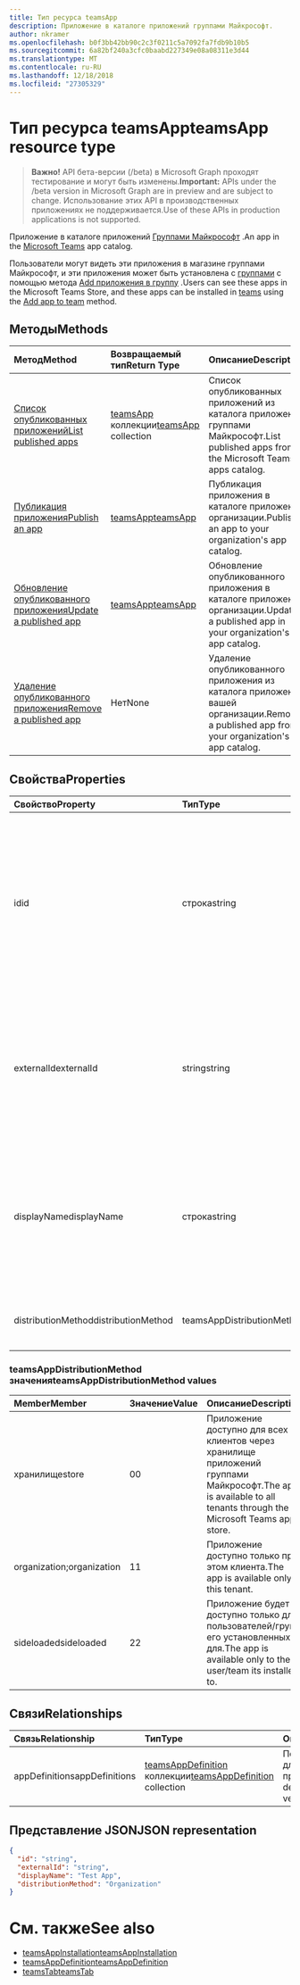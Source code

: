 ```yaml
---
title: Тип ресурса teamsApp
description: Приложение в каталоге приложений группами Майкрософт.
author: nkramer
ms.openlocfilehash: b0f3bb42bb90c2c3f0211c5a7092fa7fdb9b10b5
ms.sourcegitcommit: 6a82bf240a3cfc0baabd227349e08a08311e3d44
ms.translationtype: MT
ms.contentlocale: ru-RU
ms.lasthandoff: 12/18/2018
ms.locfileid: "27305329"
---
```

# <a name="teamsapp-resource-type"></a><span data-ttu-id="bbef7-103">Тип ресурса teamsApp</span><span class="sxs-lookup"><span data-stu-id="bbef7-103">teamsApp resource type</span></span>

> <span data-ttu-id="bbef7-104">**Важно!** API бета-версии (/beta) в Microsoft Graph проходят тестирование и могут быть изменены.</span><span class="sxs-lookup"><span data-stu-id="bbef7-104">**Important:** APIs under the /beta version in Microsoft Graph are in preview and are subject to change.</span></span> <span data-ttu-id="bbef7-105">Использование этих API в производственных приложениях не поддерживается.</span><span class="sxs-lookup"><span data-stu-id="bbef7-105">Use of these APIs in production applications is not supported.</span></span>

<span data-ttu-id="bbef7-106">Приложение в каталоге приложений [Группами Майкрософт](teams-api-overview.md) .</span><span class="sxs-lookup"><span data-stu-id="bbef7-106">An app in the [Microsoft Teams](teams-api-overview.md) app catalog.</span></span>

<span data-ttu-id="bbef7-107">Пользователи могут видеть эти приложения в магазине группами Майкрософт, и эти приложения может быть установлена с [группами](team.md) с помощью метода [Add приложения в группу](../api/teamsappinstallation-add.md) .</span><span class="sxs-lookup"><span data-stu-id="bbef7-107">Users can see these apps in the Microsoft Teams Store, and these apps can be installed in [teams](team.md) using the [Add app to team](../api/teamsappinstallation-add.md) method.</span></span>

## <a name="methods"></a><span data-ttu-id="bbef7-108">Методы</span><span class="sxs-lookup"><span data-stu-id="bbef7-108">Methods</span></span>

| <span data-ttu-id="bbef7-109">Метод</span><span class="sxs-lookup"><span data-stu-id="bbef7-109">Method</span></span>       | <span data-ttu-id="bbef7-110">Возвращаемый тип</span><span class="sxs-lookup"><span data-stu-id="bbef7-110">Return Type</span></span>  |<span data-ttu-id="bbef7-111">Описание</span><span class="sxs-lookup"><span data-stu-id="bbef7-111">Description</span></span>|
|:---------------|:--------|:----------|
|[<span data-ttu-id="bbef7-112">Список опубликованных приложений</span><span class="sxs-lookup"><span data-stu-id="bbef7-112">List published apps</span></span>](../api/teamsapp-list.md) | <span data-ttu-id="bbef7-113">[teamsApp](teamsapp.md) коллекции</span><span class="sxs-lookup"><span data-stu-id="bbef7-113">[teamsApp](teamsapp.md) collection</span></span> | <span data-ttu-id="bbef7-114">Список опубликованных приложений из каталога приложений группами Майкрософт.</span><span class="sxs-lookup"><span data-stu-id="bbef7-114">List published apps from the Microsoft Teams apps catalog.</span></span>|
|[<span data-ttu-id="bbef7-115">Публикация приложения</span><span class="sxs-lookup"><span data-stu-id="bbef7-115">Publish an app</span></span>](../api/teamsapp-publish.md) | [<span data-ttu-id="bbef7-116">teamsApp</span><span class="sxs-lookup"><span data-stu-id="bbef7-116">teamsApp</span></span>](teamsapp.md) | <span data-ttu-id="bbef7-117">Публикация приложения в каталоге приложений организации.</span><span class="sxs-lookup"><span data-stu-id="bbef7-117">Publish an app to your organization's app catalog.</span></span>|
|[<span data-ttu-id="bbef7-118">Обновление опубликованного приложения</span><span class="sxs-lookup"><span data-stu-id="bbef7-118">Update a published app</span></span>](../api/teamsapp-update.md) | [<span data-ttu-id="bbef7-119">teamsApp</span><span class="sxs-lookup"><span data-stu-id="bbef7-119">teamsApp</span></span>](teamsapp.md) | <span data-ttu-id="bbef7-120">Обновление опубликованного приложения в каталоге приложений организации.</span><span class="sxs-lookup"><span data-stu-id="bbef7-120">Update a published app in your organization's app catalog.</span></span>|
|[<span data-ttu-id="bbef7-121">Удаление опубликованного приложения</span><span class="sxs-lookup"><span data-stu-id="bbef7-121">Remove a published app</span></span>](../api/teamsapp-delete.md) | <span data-ttu-id="bbef7-122">Нет</span><span class="sxs-lookup"><span data-stu-id="bbef7-122">None</span></span> | <span data-ttu-id="bbef7-123">Удаление опубликованного приложения из каталога приложений вашей организации.</span><span class="sxs-lookup"><span data-stu-id="bbef7-123">Remove a published app from your organization's app catalog.</span></span>|

## <a name="properties"></a><span data-ttu-id="bbef7-124">Свойства</span><span class="sxs-lookup"><span data-stu-id="bbef7-124">Properties</span></span>

| <span data-ttu-id="bbef7-125">Свойство</span><span class="sxs-lookup"><span data-stu-id="bbef7-125">Property</span></span>            | <span data-ttu-id="bbef7-126">Тип</span><span class="sxs-lookup"><span data-stu-id="bbef7-126">Type</span></span>     | <span data-ttu-id="bbef7-127">Описание</span><span class="sxs-lookup"><span data-stu-id="bbef7-127">Description</span></span> |
|:------------------- |:-------- |:----------- |
| <span data-ttu-id="bbef7-128">id</span><span class="sxs-lookup"><span data-stu-id="bbef7-128">id</span></span>                  | <span data-ttu-id="bbef7-129">строка</span><span class="sxs-lookup"><span data-stu-id="bbef7-129">string</span></span>   | <span data-ttu-id="bbef7-130">Приложения каталога созданный код приложения (отличный от предоставленного для разработчиков ID в [пакет приложения zip группами Майкрософт](https://docs.microsoft.com/en-us/microsoftteams/platform/concepts/apps/apps-package).</span><span class="sxs-lookup"><span data-stu-id="bbef7-130">The catalog app's generated app ID (different from the developer-provided ID in the [Microsoft Teams zip app package](https://docs.microsoft.com/en-us/microsoftteams/platform/concepts/apps/apps-package).</span></span> |
| <span data-ttu-id="bbef7-131">externalId</span><span class="sxs-lookup"><span data-stu-id="bbef7-131">externalId</span></span>          | <span data-ttu-id="bbef7-132">string</span><span class="sxs-lookup"><span data-stu-id="bbef7-132">string</span></span>   | <span data-ttu-id="bbef7-133">Идентификатор каталога, предоставляемый разработчиком приложения в [пакет приложения ZIP-группами Майкрософт](https://docs.microsoft.com/en-us/microsoftteams/platform/concepts/apps/apps-package).</span><span class="sxs-lookup"><span data-stu-id="bbef7-133">The ID of the catalog provided by the app developer in the [Microsoft Teams zip app package](https://docs.microsoft.com/en-us/microsoftteams/platform/concepts/apps/apps-package).</span></span> |
| <span data-ttu-id="bbef7-134">displayName</span><span class="sxs-lookup"><span data-stu-id="bbef7-134">displayName</span></span>                | <span data-ttu-id="bbef7-135">строка</span><span class="sxs-lookup"><span data-stu-id="bbef7-135">string</span></span>   | <span data-ttu-id="bbef7-136">Имя каталога приложения, предоставляемый разработчиком приложения в [пакет приложения ZIP-группами Майкрософт](https://docs.microsoft.com/en-us/microsoftteams/platform/concepts/apps/apps-package).</span><span class="sxs-lookup"><span data-stu-id="bbef7-136">The name of the catalog app provided by the app developer in the [Microsoft Teams zip app package](https://docs.microsoft.com/en-us/microsoftteams/platform/concepts/apps/apps-package).</span></span> |
| <span data-ttu-id="bbef7-137">distributionMethod</span><span class="sxs-lookup"><span data-stu-id="bbef7-137">distributionMethod</span></span>  | <span data-ttu-id="bbef7-138">teamsAppDistributionMethod</span><span class="sxs-lookup"><span data-stu-id="bbef7-138">teamsAppDistributionMethod</span></span>     | <span data-ttu-id="bbef7-139">Метод распространения для приложения.</span><span class="sxs-lookup"><span data-stu-id="bbef7-139">The method of distribution for the app.</span></span> |

### <a name="teamsappdistributionmethod-values"></a><span data-ttu-id="bbef7-140">teamsAppDistributionMethod значения</span><span class="sxs-lookup"><span data-stu-id="bbef7-140">teamsAppDistributionMethod values</span></span>

|<span data-ttu-id="bbef7-141">Member</span><span class="sxs-lookup"><span data-stu-id="bbef7-141">Member</span></span>|<span data-ttu-id="bbef7-142">Значение</span><span class="sxs-lookup"><span data-stu-id="bbef7-142">Value</span></span>|<span data-ttu-id="bbef7-143">Описание</span><span class="sxs-lookup"><span data-stu-id="bbef7-143">Description</span></span>|
|:---|:---|:---|
|<span data-ttu-id="bbef7-144">хранилище</span><span class="sxs-lookup"><span data-stu-id="bbef7-144">store</span></span>|<span data-ttu-id="bbef7-145">0</span><span class="sxs-lookup"><span data-stu-id="bbef7-145">0</span></span>| <span data-ttu-id="bbef7-146">Приложение доступно для всех клиентов через хранилище приложений группами Майкрософт.</span><span class="sxs-lookup"><span data-stu-id="bbef7-146">The app is available to all tenants through the Microsoft Teams app store.</span></span>|
|<span data-ttu-id="bbef7-147">organization;</span><span class="sxs-lookup"><span data-stu-id="bbef7-147">organization</span></span>|<span data-ttu-id="bbef7-148">1</span><span class="sxs-lookup"><span data-stu-id="bbef7-148">1</span></span>|<span data-ttu-id="bbef7-149">Приложение доступно только при этом клиента.</span><span class="sxs-lookup"><span data-stu-id="bbef7-149">The app is available only in this tenant.</span></span>|
|<span data-ttu-id="bbef7-150">sideloaded</span><span class="sxs-lookup"><span data-stu-id="bbef7-150">sideloaded</span></span>|<span data-ttu-id="bbef7-151">2</span><span class="sxs-lookup"><span data-stu-id="bbef7-151">2</span></span>|<span data-ttu-id="bbef7-152">Приложение будет доступно только для пользователей/групп его установленных для.</span><span class="sxs-lookup"><span data-stu-id="bbef7-152">The app is available only to the user/team its installed to.</span></span>|

## <a name="relationships"></a><span data-ttu-id="bbef7-153">Связи</span><span class="sxs-lookup"><span data-stu-id="bbef7-153">Relationships</span></span>

| <span data-ttu-id="bbef7-154">Связь</span><span class="sxs-lookup"><span data-stu-id="bbef7-154">Relationship</span></span> | <span data-ttu-id="bbef7-155">Тип</span><span class="sxs-lookup"><span data-stu-id="bbef7-155">Type</span></span>   | <span data-ttu-id="bbef7-156">Описание</span><span class="sxs-lookup"><span data-stu-id="bbef7-156">Description</span></span> |
|:---------------|:--------|:----------|
|<span data-ttu-id="bbef7-157">appDefinitions</span><span class="sxs-lookup"><span data-stu-id="bbef7-157">appDefinitions</span></span>|<span data-ttu-id="bbef7-158">[teamsAppDefinition](teamsappdefinition.md) коллекции</span><span class="sxs-lookup"><span data-stu-id="bbef7-158">[teamsAppDefinition](teamsappdefinition.md) collection</span></span>| <span data-ttu-id="bbef7-159">Подробные сведения для каждой версии приложения.</span><span class="sxs-lookup"><span data-stu-id="bbef7-159">The details for each version of the app.</span></span> |

## <a name="json-representation"></a><span data-ttu-id="bbef7-160">Представление JSON</span><span class="sxs-lookup"><span data-stu-id="bbef7-160">JSON representation</span></span>

<!-- {
  "blockType": "resource",
  "@odata.type": "microsoft.graph.teamsApp",
  "baseType": "microsoft.graph.entity"
}-->

```json
{
  "id": "string",
  "externalId": "string",
  "displayName": "Test App",
  "distributionMethod": "Organization"
}
```

# <a name="see-also"></a><span data-ttu-id="bbef7-161">См. также</span><span class="sxs-lookup"><span data-stu-id="bbef7-161">See also</span></span>

- [<span data-ttu-id="bbef7-162">teamsAppInstallation</span><span class="sxs-lookup"><span data-stu-id="bbef7-162">teamsAppInstallation</span></span>](teamsappinstallation.md)
- [<span data-ttu-id="bbef7-163">teamsAppDefinition</span><span class="sxs-lookup"><span data-stu-id="bbef7-163">teamsAppDefinition</span></span>](teamsappdefinition.md)
- [<span data-ttu-id="bbef7-164">teamsTab</span><span class="sxs-lookup"><span data-stu-id="bbef7-164">teamsTab</span></span>](../resources/teamstab.md)

<!-- uuid: 8fcb5dbc-d5aa-4681-8e31-b001d5168d79
2015-10-25 14:57:30 UTC -->
<!-- {
  "type": "#page.annotation",
  "description": "teamsApp resource",
  "keywords": "",
  "section": "documentation",
  "tocPath": ""
}-->

